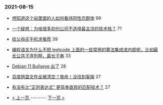### 2021-08-15 
- [想知道这个站里面的人如何看待同性恋群体](https://www.v2ex.com/t/795808) 99
- [一个疑惑：为啥很多初创公司不选择最主流的技术栈？](https://www.v2ex.com/t/795817) 71
- [给父母买手机求推荐](https://www.v2ex.com/t/795821) 39
- [编程语言为什么不把 leetcode 上面的一些常用的算法集成进内部呢，比如最长公共子序列啊，最长子串](https://www.v2ex.com/t/795830) 33
- [Debian 11 Bullseye 出了](https://www.v2ex.com/t/795840) 28
- [百度网盘文件全被清空？救命！没找到客服](https://www.v2ex.com/t/795851) 27
- [有没有比“正则表达式” 更简单直观的匹配技术？](https://www.v2ex.com/t/795888) 27 

- [ < 上一页 ](https://github.com/able8/v2ex-hot-record/blob/master/2021-08-14.md) -------- [ 下一页 > ](https://github.com/able8/v2ex-hot-record/blob/master/2021-08-16.md)